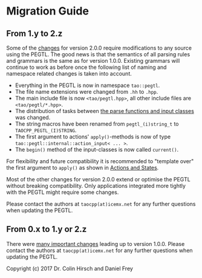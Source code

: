 # Migration Guide

## From 1.y to 2.z

Some of the [changes](Changelog.md#200) for version 2.0.0 require modifications to any source using the PEGTL.
The good news is that the semantics of all parsing rules and grammars is the same as for version 1.0.0.
Existing grammars will continue to work as before once the following list of naming and namespace related changes is taken into account.

* Everything in the PEGTL is now in namespace `tao::pegtl`.
* The file name extensions were changed from `.hh` to `.hpp`.
* The main include file is now `<tao/pegtl.hpp>`, all other include files are `<tao/pegtl/*.hpp>`.
* The distribution of tasks between [the parse functions and input classes](Inputs-and-Parsing.md) was changed.
* The string macros have been renamed from `pegtl_(i)string_t` to `TAOCPP_PEGTL_(I)STRING`.
* The first argument to actions' `apply()`-methods is now of type `tao::pegtl::internal::action_input< ... >`.
* The `begin()` method of the input-classes is now called `current()`.

For flexibility and future compatibility it is recommended to "template over" the first argument to `apply()` as shown in [Actions and States](Actions-and-States.md#actions).

Most of the other changes for version 2.0.0 extend or optimise the PEGTL without breaking compatibility.
Only applications integrated more tightly with the PEGTL might require some changes.

Please contact the authors at `taocpp(at)icemx.net` for any further questions when updating the PEGTL.

## From 0.x to 1.y or 2.z

There were [many important changes](Changelog.md#100) leading up to version 1.0.0.
Please contact the authors at `taocpp(at)icemx.net` for any further questions when updating the PEGTL.

Copyright (c) 2017 Dr. Colin Hirsch and Daniel Frey
